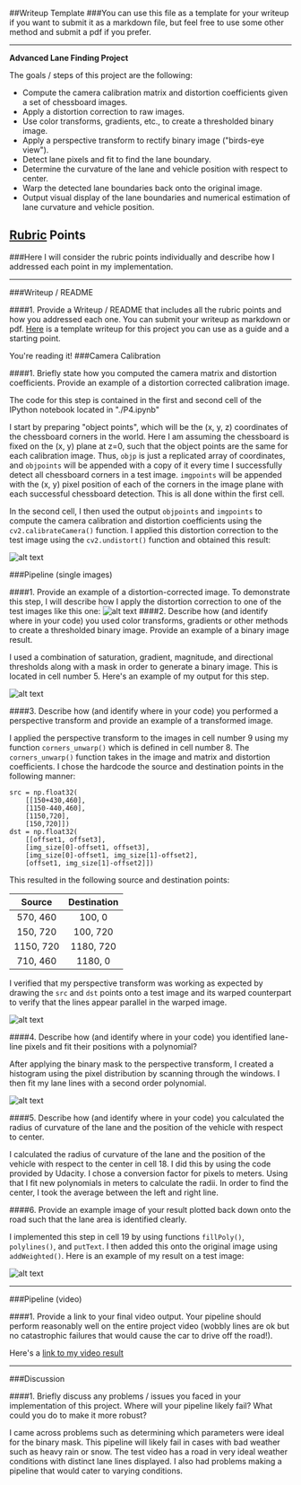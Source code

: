 ##Writeup Template
###You can use this file as a template for your writeup if you want to submit it as a markdown file, but feel free to use some other method and submit a pdf if you prefer.

---

**Advanced Lane Finding Project**

The goals / steps of this project are the following:

* Compute the camera calibration matrix and distortion coefficients given a set of chessboard images.
* Apply a distortion correction to raw images.
* Use color transforms, gradients, etc., to create a thresholded binary image.
* Apply a perspective transform to rectify binary image ("birds-eye view").
* Detect lane pixels and fit to find the lane boundary.
* Determine the curvature of the lane and vehicle position with respect to center.
* Warp the detected lane boundaries back onto the original image.
* Output visual display of the lane boundaries and numerical estimation of lane curvature and vehicle position.

[//]: # (Image References)

[image1]: ./example_images/undistort_output.png "Undistorted"
[image2]: ./test_images/test1.jpg "Road Transformed"
[image3]: ./example_images/binary_combo.png "Binary Mask"
[image4]: ./example_images/warped_test_lines.png "Warp Example"
[image5]: ./example_images/color_fit_lines.png "Fit Visual"
[image6]: ./example_images/output.png "Output"
[video1]: ./project_video_out.mp4 "Video"

## [Rubric](https://review.udacity.com/#!/rubrics/571/view) Points
###Here I will consider the rubric points individually and describe how I addressed each point in my implementation.  

---
###Writeup / README

####1. Provide a Writeup / README that includes all the rubric points and how you addressed each one.  You can submit your writeup as markdown or pdf.  [Here](https://github.com/udacity/CarND-Advanced-Lane-Lines/blob/master/writeup_template.md) is a template writeup for this project you can use as a guide and a starting point.  

You're reading it!
###Camera Calibration

####1. Briefly state how you computed the camera matrix and distortion coefficients. Provide an example of a distortion corrected calibration image.

The code for this step is contained in the first and second cell of the IPython notebook located in "./P4.ipynb"
 
I start by preparing "object points", which will be the (x, y, z) coordinates of the chessboard corners in the world. Here I am assuming the chessboard is fixed on the (x, y) plane at z=0, such that the object points are the same for each calibration image.  Thus, `objp` is just a replicated array of coordinates, and `objpoints` will be appended with a copy of it every time I successfully detect all chessboard corners in a test image.  `imgpoints` will be appended with the (x, y) pixel position of each of the corners in the image plane with each successful chessboard detection. This is all done within the first cell.

In the second cell, I then used the output `objpoints` and `imgpoints` to compute the camera calibration and distortion coefficients using the `cv2.calibrateCamera()` function.  I applied this distortion correction to the test image using the `cv2.undistort()` function and obtained this result: 

![alt text][image1]

###Pipeline (single images)

####1. Provide an example of a distortion-corrected image.
To demonstrate this step, I will describe how I apply the distortion correction to one of the test images like this one:
![alt text][image2]
####2. Describe how (and identify where in your code) you used color transforms, gradients or other methods to create a thresholded binary image.  Provide an example of a binary image result.

I used a combination of saturation, gradient, magnitude, and directional thresholds along with a mask in order to generate a binary image. This is located in cell number 5. Here's an example of my output for this step.

![alt text][image3]

####3. Describe how (and identify where in your code) you performed a perspective transform and provide an example of a transformed image.

I applied the perspective transform to the images in cell number 9 using my function `corners_unwarp()` which is defined in cell number 8. The `corners_unwarp()` function takes in the image and matrix and distortion coefficients. I chose the hardcode the source and destination points in the following manner:


```
src = np.float32(
    [[150+430,460],
    [1150-440,460],
    [1150,720],
    [150,720]])
dst = np.float32(
    [[offset1, offset3], 
    [img_size[0]-offset1, offset3], 
    [img_size[0]-offset1, img_size[1]-offset2], 
    [offset1, img_size[1]-offset2]])

```
This resulted in the following source and destination points:

| Source        | Destination   | 
|:-------------:|:-------------:| 
| 570, 460      | 100, 0        | 
| 150, 720      | 100, 720      |
| 1150, 720     | 1180, 720     |
| 710, 460      | 1180, 0       |

I verified that my perspective transform was working as expected by drawing the `src` and `dst` points onto a test image and its warped counterpart to verify that the lines appear parallel in the warped image.

![alt text][image4]

####4. Describe how (and identify where in your code) you identified lane-line pixels and fit their positions with a polynomial?

After applying the binary mask to the perspective transform, I created a histogram using the pixel distribution by scanning through the windows. I then fit my lane lines with a second order polynomial.

![alt text][image5]

####5. Describe how (and identify where in your code) you calculated the radius of curvature of the lane and the position of the vehicle with respect to center.

I calculated the radius of curvature of the lane and the position of the vehicle with respect to the center in cell 18. I did this by using the code provided by Udacity. I chose a conversion factor for pixels to meters. Using that I fit new polynomials in meters to calculate the radii. In order to find the center, I took the average between the left and right line.

####6. Provide an example image of your result plotted back down onto the road such that the lane area is identified clearly.

I implemented this step in cell 19 by using functions `fillPoly()`, `polylines()`, and `putText`. I then added this onto the original image using `addWeighted()`. Here is an example of my result on a test image:

![alt text][image6]

---

###Pipeline (video)

####1. Provide a link to your final video output.  Your pipeline should perform reasonably well on the entire project video (wobbly lines are ok but no catastrophic failures that would cause the car to drive off the road!).

Here's a [link to my video result](./project_video.mp4)

---

###Discussion

####1. Briefly discuss any problems / issues you faced in your implementation of this project.  Where will your pipeline likely fail?  What could you do to make it more robust?

I came across problems such as determining which parameters were ideal for the binary mask. This pipeline will likely fail in cases with bad weather such as heavy rain or snow. The test video has a road in very ideal weather conditions with distinct lane lines displayed. I also had problems making a pipeline that would cater to varying conditions.
 